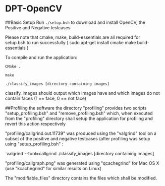 # DPT-OpenCV

##Basic Setup
Run `./setup.bsh` to download and install OpenCV, the Positive and Negative testcases

Please note that cmake, make, build-essentials are all required for setup.bsh to run successfully ( sudo apt-get install cmake make build-essentials )

To compile and run the application:

`CMake .`

`make`

`./classify_images [directory containing images]`

classify_images should output which images have and which images do not contain faces (1 == face, 0 == not face)

##Profiling the software
the directory "profiling" provides two scripts "setup_profiling.bsh" and "remove_profiling.bsh" which, when executed from the "profiling" directory shall setup the application for profiling and revert this action respectively

"profiling/callgrind.out.11739" was produced using the "valgrind" tool on a subset of the positive and negative testcases (after profiling was setup using "setup_profiling.bsh" :

`valgrind --tool=callgrind ./classify_images [directory containing images]

"profiling/callgraph.png" was generated using "qcachegrind" for Mac OS X (use "kcachegrind" for similar results on Linux)

The "modifiable_files" directory contains the files which shall be modified. 

